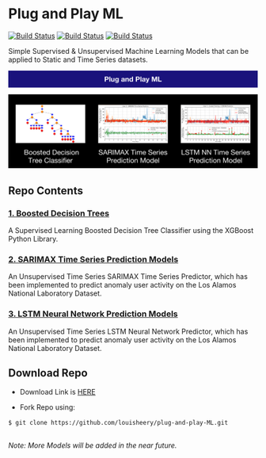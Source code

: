 
# Plug and Play ML

[![Build Status](https://img.shields.io/badge/python-3-blue)](https://github.com/louisheery/plug-and-play-ML)
[![Build Status](https://img.shields.io/badge/build-v1.1-brightgreen)](https://github.com/louisheery/plug-and-play-ML)
[![Build Status](https://img.shields.io/badge/build_status-published-brightgreen)](https://github.com/louisheery/plug-and-play-ML)


Simple Supervised &amp; Unsupervised Machine Learning Models that can be applied to Static and Time Series datasets.

![alt text](https://github.com/louisheery/plug-and-play-ML/blob/master/plug-and-play-ml-screenshots.png)

## Repo Contents
### [1. Boosted Decision Trees](boosted-decision-tree-ml)
A Supervised Learning Boosted Decision Tree Classifier using the XGBoost Python Library.

### [2. SARIMAX Time Series Prediction Models](sarimax-time-series-ml)
An Unsupervised Time Series SARIMAX Time Series Predictor, which has been implemented to predict anomaly user activity on the Los Alamos National Laboratory Dataset.

### [3. LSTM Neural Network Prediction Models](lstm-nn-ml)
An Unsupervised Time Series LSTM Neural Network Predictor, which has been implemented to predict anomaly user activity on the Los Alamos National Laboratory Dataset.

## Download Repo
- Download Link is [HERE](https://github.com/louisheery/plug-and-play-ML/archive/master.zip)

- Fork Repo using:
```
$ git clone https://github.com/louisheery/plug-and-play-ML.git
```


## 
*Note: More Models will be added in the near future.*
